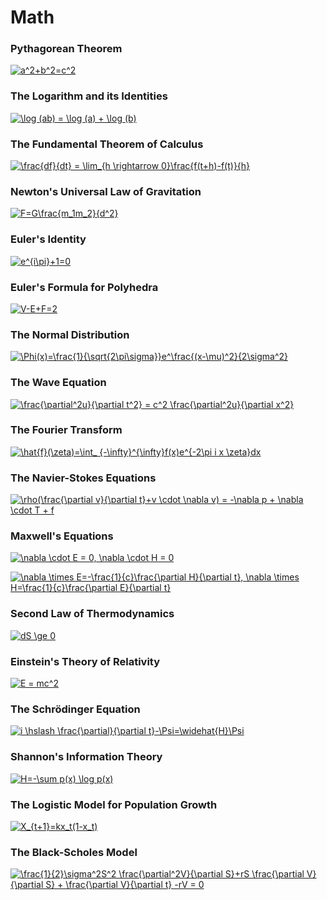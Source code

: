 ﻿# Math

### Pythagorean Theorem
<a href="https://www.codecogs.com/eqnedit.php?latex=a^2&plus;b^2=c^2" target="_blank"><img src="https://latex.codecogs.com/svg.latex?a^2&plus;b^2=c^2" title="a^2+b^2=c^2" /></a>

### The Logarithm and its Identities
<a href="https://www.codecogs.com/eqnedit.php?latex=\log&space;(ab)&space;=&space;\log&space;(a)&space;&plus;&space;\log&space;(b)" target="_blank"><img src="https://latex.codecogs.com/svg.latex?\log&space;(ab)&space;=&space;\log&space;(a)&space;&plus;&space;\log&space;(b)" title="\log (ab) = \log (a) + \log (b)" /></a>

### The Fundamental Theorem of Calculus
<a href="https://www.codecogs.com/eqnedit.php?latex=\frac{df}{dt}&space;=&space;\lim_{h&space;\rightarrow&space;0}\frac{f(t&plus;h)-f(t)}{h}" target="_blank"><img src="https://latex.codecogs.com/svg.latex?\frac{df}{dt}&space;=&space;\lim_{h&space;\rightarrow&space;0}\frac{f(t&plus;h)-f(t)}{h}" title="\frac{df}{dt} = \lim_{h \rightarrow 0}\frac{f(t+h)-f(t)}{h}" /></a>

### Newton's Universal Law of Gravitation
<a href="https://www.codecogs.com/eqnedit.php?latex=F=G\frac{m_1m_2}{d^2}" target="_blank"><img src="https://latex.codecogs.com/svg.latex?F=G\frac{m_1m_2}{d^2}" title="F=G\frac{m_1m_2}{d^2}" /></a>

### Euler's Identity
<a href="https://www.codecogs.com/eqnedit.php?latex=e^{i\pi}&plus;1=0" target="_blank"><img src="https://latex.codecogs.com/svg.latex?e^{i\pi}&plus;1=0" title="e^{i\pi}+1=0" /></a>


### Euler's Formula for Polyhedra
<a href="https://www.codecogs.com/eqnedit.php?latex=V-E&plus;F=2" target="_blank"><img src="https://latex.codecogs.com/svg.latex?V-E&plus;F=2" title="V-E+F=2" /></a>

### The Normal Distribution
<a href="https://www.codecogs.com/eqnedit.php?latex=\Phi(x)=\frac{1}{\sqrt{2\pi\sigma}}e^\frac{(x-\mu)^2}{2\sigma^2}" target="_blank"><img src="https://latex.codecogs.com/svg.latex?\Phi(x)=\frac{1}{\sqrt{2\pi\sigma}}e^\frac{(x-\mu)^2}{2\sigma^2}" title="\Phi(x)=\frac{1}{\sqrt{2\pi\sigma}}e^\frac{(x-\mu)^2}{2\sigma^2}" /></a>

### The Wave Equation
<a href="https://www.codecogs.com/eqnedit.php?latex=\frac{\partial^2u}{\partial&space;t^2}&space;=&space;c^2&space;\frac{\partial^2u}{\partial&space;x^2}" target="_blank"><img src="https://latex.codecogs.com/svg.latex?\frac{\partial^2u}{\partial&space;t^2}&space;=&space;c^2&space;\frac{\partial^2u}{\partial&space;x^2}" title="\frac{\partial^2u}{\partial t^2} = c^2 \frac{\partial^2u}{\partial x^2}" /></a>

### The Fourier Transform
<a href="https://www.codecogs.com/eqnedit.php?latex=\hat{f}(\zeta)=\int_&space;{-\infty}^{\infty}f(x)e^{-2\pi&space;i&space;x&space;\zeta}dx" target="_blank"><img src="https://latex.codecogs.com/svg.latex?\hat{f}(\zeta)=\int_&space;{-\infty}^{\infty}f(x)e^{-2\pi&space;i&space;x&space;\zeta}dx" title="\hat{f}(\zeta)=\int_ {-\infty}^{\infty}f(x)e^{-2\pi i x \zeta}dx" /></a>

### The Navier-Stokes Equations
<a href="https://www.codecogs.com/eqnedit.php?latex=\rho(\frac{\partial&space;v}{\partial&space;t}&plus;v&space;\cdot&space;\nabla&space;v)&space;=&space;-\nabla&space;p&space;&plus;&space;\nabla&space;\cdot&space;T&space;&plus;&space;f" target="_blank"><img src="https://latex.codecogs.com/svg.latex?\rho(\frac{\partial&space;v}{\partial&space;t}&plus;v&space;\cdot&space;\nabla&space;v)&space;=&space;-\nabla&space;p&space;&plus;&space;\nabla&space;\cdot&space;T&space;&plus;&space;f" title="\rho(\frac{\partial v}{\partial t}+v \cdot \nabla v) = -\nabla p + \nabla \cdot T + f" /></a>

### Maxwell's Equations
<a href="https://www.codecogs.com/eqnedit.php?latex=\nabla&space;\cdot&space;E&space;=&space;0,&space;\nabla&space;\cdot&space;H&space;=&space;0" target="_blank"><img src="https://latex.codecogs.com/svg.latex?\nabla&space;\cdot&space;E&space;=&space;0,&space;\nabla&space;\cdot&space;H&space;=&space;0" title="\nabla \cdot E = 0, \nabla \cdot H = 0" /></a>

<a href="https://www.codecogs.com/eqnedit.php?latex=\nabla&space;\times&space;E=-\frac{1}{c}\frac{\partial&space;H}{\partial&space;t},&space;\nabla&space;\times&space;H=\frac{1}{c}\frac{\partial&space;E}{\partial&space;t}" target="_blank"><img src="https://latex.codecogs.com/svg.latex?\nabla&space;\times&space;E=-\frac{1}{c}\frac{\partial&space;H}{\partial&space;t},&space;\nabla&space;\times&space;H=\frac{1}{c}\frac{\partial&space;E}{\partial&space;t}" title="\nabla \times E=-\frac{1}{c}\frac{\partial H}{\partial t}, \nabla \times H=\frac{1}{c}\frac{\partial E}{\partial t}" /></a>

### Second Law of Thermodynamics
<a href="https://www.codecogs.com/eqnedit.php?latex=dS&space;\ge&space;0" target="_blank"><img src="https://latex.codecogs.com/svg.latex?dS&space;\ge&space;0" title="dS \ge 0" /></a>

### Einstein's Theory of Relativity
<a href="https://www.codecogs.com/eqnedit.php?latex=E&space;=&space;mc^2" target="_blank"><img src="https://latex.codecogs.com/svg.latex?E&space;=&space;mc^2" title="E = mc^2" /></a>

### The Schrödinger Equation
<a href="https://www.codecogs.com/eqnedit.php?latex=i&space;\hslash&space;\frac{\partial}{\partial&space;t}-\Psi=\widehat{H}\Psi" target="_blank"><img src="https://latex.codecogs.com/svg.latex?i&space;\hslash&space;\frac{\partial}{\partial&space;t}-\Psi=\widehat{H}\Psi" title="i \hslash \frac{\partial}{\partial t}-\Psi=\widehat{H}\Psi" /></a>

### Shannon's Information Theory
<a href="https://www.codecogs.com/eqnedit.php?latex=H=-\sum&space;p(x)&space;\log&space;p(x)" target="_blank"><img src="https://latex.codecogs.com/svg.latex?H=-\sum&space;p(x)&space;\log&space;p(x)" title="H=-\sum p(x) \log p(x)" /></a>


### The Logistic Model for Population Growth
<a href="https://www.codecogs.com/eqnedit.php?latex=X_{t&plus;1}=kx_t(1-x_t)" target="_blank"><img src="https://latex.codecogs.com/svg.latex?X_{t&plus;1}=kx_t(1-x_t)" title="X_{t+1}=kx_t(1-x_t)" /></a>


### The Black-Scholes Model
<a href="https://www.codecogs.com/eqnedit.php?latex=\frac{1}{2}\sigma^2S^2&space;\frac{\partial^2V}{\partial&space;S}&plus;rS&space;\frac{\partial&space;V}{\partial&space;S}&space;&plus;&space;\frac{\partial&space;V}{\partial&space;t}&space;-rV&space;=&space;0" target="_blank"><img src="https://latex.codecogs.com/svg.latex?\frac{1}{2}\sigma^2S^2&space;\frac{\partial^2V}{\partial&space;S}&plus;rS&space;\frac{\partial&space;V}{\partial&space;S}&space;&plus;&space;\frac{\partial&space;V}{\partial&space;t}&space;-rV&space;=&space;0" title="\frac{1}{2}\sigma^2S^2 \frac{\partial^2V}{\partial S}+rS \frac{\partial V}{\partial S} + \frac{\partial V}{\partial t} -rV = 0" /></a>
